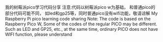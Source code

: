 我的树莓派pico学习代码分享
注意:代码以树莓派pico w为基础，
和普通pico的部分代码可能不同，
如led和gp25等，同时普通pico没有wifi功能，敬请谅解
My Raspberry Pi pico learning code sharing
Note: The code is based on the Raspberry Pico W,
Some of the codes of the regular PICO may be different.
Such as LED and GP25, etc., at the same time, ordinary PICO does not have WIFI function, please understand
